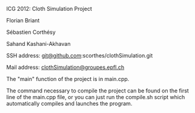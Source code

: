 ICG 2012: Cloth Simulation Project

Florian Briant

Sébastien Corthésy

Sahand Kashani-Akhavan

SSH address: git@github.com:scorthes/clothSimulation.git

Mail address: clothSimulation@groupes.epfl.ch

The "main" function of the project is in main.cpp.

The command necessary to compile the project can be found on the first line of the main.cpp file, or you can just run the compile.sh script which automatically compiles and launches the program.